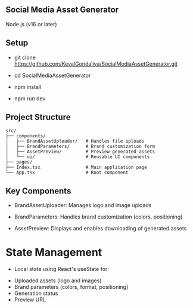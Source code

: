 ## Social Media Asset Generator
Node.js (v16 or later)

## Setup
- git clone https://github.com/KevalGondaliya/SocialMediaAssetGenerator.git
- cd SocialMediaAssetGenerator

- npm install
- npm run dev

## Project Structure

```tree
src/
├── components/
│   ├── BrandAssetUploader/   # Handles file uploads
│   ├── BrandParameters/      # Brand customization form
│   ├── AssetPreview/         # Preview generated assets
│   └── ui/                   # Reusable UI components
├── pages/
├── Index.tsx                 # Main application page
└── App.tsx                   # Root component
```

## Key Components

* BrandAssetUploader: Manages logo and image uploads

* BrandParameters: Handles brand customization (colors, positioning)

* AssetPreview: Displays and enables downloading of generated assets

# State Management

* Local state using React's useState for:
- Uploaded assets (logo and images)
- Brand parameters (colors, format, positioning)
- Generation status
- Preview URL
